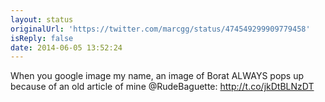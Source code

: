 ```yaml
---
layout: status
originalUrl: 'https://twitter.com/marcgg/status/474549299909779458'
isReply: false
date: 2014-06-05 13:52:24
---
```


When you google image my name, an image of Borat ALWAYS pops up because of an old article of mine @RudeBaguette: http://t.co/jkDtBLNzDT
